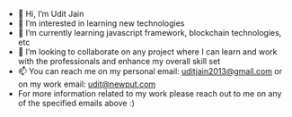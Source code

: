 - 👋 Hi, I’m Udit Jain
- 👀 I’m interested in learning new technologies
- 🌱 I’m currently learning javascript framework, blockchain technologies, etc
- 💞️ I’m looking to collaborate on any project where I can learn and work with the professionals and enhance my overall skill set
- 📫 You can reach me on my personal email: uditjain2013@gmail.com or on my work email: udit@newput.com
- For more information related to my work please reach out to me on any of the specified emails above :)
